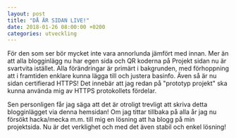 ```yaml
---
layout: post
title: "DÅ ÄR SIDAN LIVE!"
date: 2018-01-26 08:00:00 +0200
categories: utveckling
---
```

För den som ser bör mycket inte vara annorlunda jämfört med innan. Mer än att alla blogginlägg nu har egen sida och QR koderna på Projekt sidan nu är svartvita istället. Alla förändringar är primärt i bakgrunden, med förhoppning att i framtiden enklare kunna lägga till och justera basinfo. Även så är nu sidan certifierad HTTPS! Det innebär att jag redan på "prototyp projekt" ska kunna använda mig av HTTPS protokollets fördelar.

Sen personligen får jag säga att det är otroligt trevligt att skriva detta blogginlägget via denna hemsidan! Om jag tittar tillbaka på alla år jag nu försökt hacka/mecka m.m. till mig en lösning att ha blogg på min projektsida. Nu är det verklighet och med det även stabil och enkel lösning!